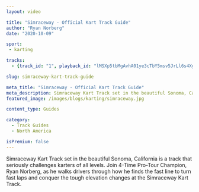 ```yaml
---
layout: video

title: "Simraceway - Official Kart Track Guide"
author: "Ryan Norberg"
date: "2020-10-09"

sport:
 - karting

tracks:
  - {track_id: "1", playback_id: "lMSXp5tbMgAvhA01ye3cTbY5msv5JrLl6s4Xgf9CesPY", lesson_name: "Simraceway - Official Kart Track Guide", lesson_desc: "Ryan's three main focal points to being fast around the Simraceway Karting Track:<br />1) Pay attention to the elevation. Don’t be deceived by the increased grip because of increased elevation on entry into the corner because almost all the corners fall away on exit<br />2) Focus on a late acceleration and make sure the kart is straight. This will reduce the amount of slide on exit of the corner<br />3) Make sure the kart is straight before jumping the curbs in the Tic-Tac-Toe section to reduce bouncing off of the curbs"}

slug: simraceway-kart-track-guide

meta_title: "Simraceway - Official Kart Track Guide"
meta_description: Simraceway Kart Track set in the beautiful Sonoma, California is a track that seriously challenges karters of all levels. Join 4-Time Pro-Tour Champion, Ryan Norberg, as he walks drivers through how he finds the fast line to turn fast laps and conquer the tough elevation changes at the Simraceway Kart Track.
featured_image: /images/blogs/karting/simraceway.jpg

content_type: Guides

category:
  - Track Guides
  - North America

isPremium: false
---
```


Simraceway Kart Track set in the beautiful Sonoma, California is a track that seriously challenges karters of all levels. Join 4-Time Pro-Tour Champion, Ryan Norberg, as he walks drivers through how he finds the fast line to turn fast laps and conquer the tough elevation changes at the Simraceway Kart Track.